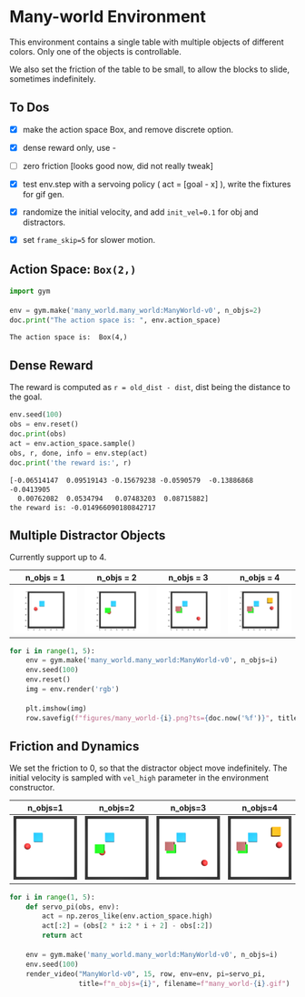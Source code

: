 
# Many-world Environment

This environment contains a single table with multiple objects of 
different colors. Only one of the objects is controllable.

We also set the friction of the table to be small, to allow the 
blocks to slide, sometimes indefinitely.

## To Dos

- [x]  make the action space Box, and remove discrete option.
- [x]  dense reward only, use <dist to goal at t-1> - <dist to goal at t>
- [ ]  zero friction [looks good now, did not really tweak]
- [x]  test env.step with a servoing policy ( act = [goal - x] ), write the fixtures for gif gen.
- [x]  randomize the initial velocity, and add `init_vel=0.1` for obj and distractors.
- [x]  set `frame_skip=5` for slower motion.


## Action Space: `Box(2,)`
```python
import gym

env = gym.make('many_world.many_world:ManyWorld-v0', n_objs=2)
doc.print("The action space is: ", env.action_space)
```

```
The action space is:  Box(4,)
```

## Dense Reward

The reward is computed as `r = old_dist - dist`, dist being the distance to the goal.

```python
env.seed(100)
obs = env.reset()
doc.print(obs)
act = env.action_space.sample()
obs, r, done, info = env.step(act)
doc.print('the reward is:', r)
```

```
[-0.06514147  0.09519143 -0.15679238 -0.0590579  -0.13886868 -0.0413905
  0.00762082  0.0534794   0.07483203  0.08715882]
the reward is: -0.014966090180842717
```

## Multiple Distractor Objects

Currently support up to 4.

| **n_objs = 1** | **n_objs = 2** | **n_objs = 3** | **n_objs = 4** |
|:--------------:|:--------------:|:--------------:|:--------------:|
| <img style="align-self:center;" src="figures/many_world-1.png?ts=999981" image="None" styles="{'margin': '0.5em'}" width="None" height="None"/> | <img style="align-self:center;" src="figures/many_world-2.png?ts=244880" image="None" styles="{'margin': '0.5em'}" width="None" height="None"/> | <img style="align-self:center;" src="figures/many_world-3.png?ts=382285" image="None" styles="{'margin': '0.5em'}" width="None" height="None"/> | <img style="align-self:center;" src="figures/many_world-4.png?ts=530763" image="None" styles="{'margin': '0.5em'}" width="None" height="None"/> |

```python
for i in range(1, 5):
    env = gym.make('many_world.many_world:ManyWorld-v0', n_objs=i)
    env.seed(100)
    env.reset()
    img = env.render('rgb')

    plt.imshow(img)
    row.savefig(f"figures/many_world-{i}.png?ts={doc.now('%f')}", title=f"n_objs = {i}")
```

## Friction and Dynamics

We set the friction to 0, so that the distractor object move indefinitely.
The initial velocity is sampled with `vel_high` parameter in the environment
constructor.

| **n_objs=1** | **n_objs=2** | **n_objs=3** | **n_objs=4** |
|:------------:|:------------:|:------------:|:------------:|
| ![figures/many_world-1.gif?ts=380099](figures/many_world-1.gif?ts=380099) | ![figures/many_world-2.gif?ts=817556](figures/many_world-2.gif?ts=817556) | ![figures/many_world-3.gif?ts=297564](figures/many_world-3.gif?ts=297564) | ![figures/many_world-4.gif?ts=773726](figures/many_world-4.gif?ts=773726) |

```python
for i in range(1, 5):
    def servo_pi(obs, env):
        act = np.zeros_like(env.action_space.high)
        act[:2] = (obs[2 * i:2 * i + 2] - obs[:2])
        return act

    env = gym.make('many_world.many_world:ManyWorld-v0', n_objs=i)
    env.seed(100)
    render_video("ManyWorld-v0", 15, row, env=env, pi=servo_pi,
                 title=f"n_objs={i}", filename=f"many_world-{i}.gif")
```
